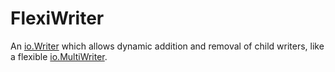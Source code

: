 FlexiWriter
===========
An [io.Writer](https://pkg.go.dev/io#Writer) which allows dynamic addition and
removal of child writers, like a flexible
[io.MultiWriter](https://pkg.go.dev/io#MultiWriter).
